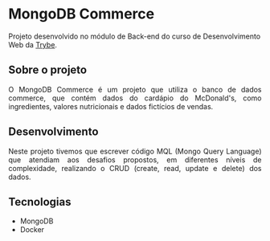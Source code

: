 # MongoDB Commerce

Projeto desenvolvido no módulo de Back-end do curso de Desenvolvimento Web da [Trybe](https://www.betrybe.com/).

## Sobre o projeto

<div align="justify">
O MongoDB Commerce é um projeto que utiliza o banco de dados commerce, que contém dados do cardápio do McDonald's, como ingredientes, valores nutricionais e dados fictícios de vendas.
</div>

## Desenvolvimento 

<div align="justify">
Neste projeto tivemos que escrever código MQL (Mongo Query Language) que atendiam aos desafios propostos, em diferentes níveis de complexidade, realizando o CRUD (create, read, update e delete) dos dados.
</div>

## Tecnologias

* MongoDB
* Docker
